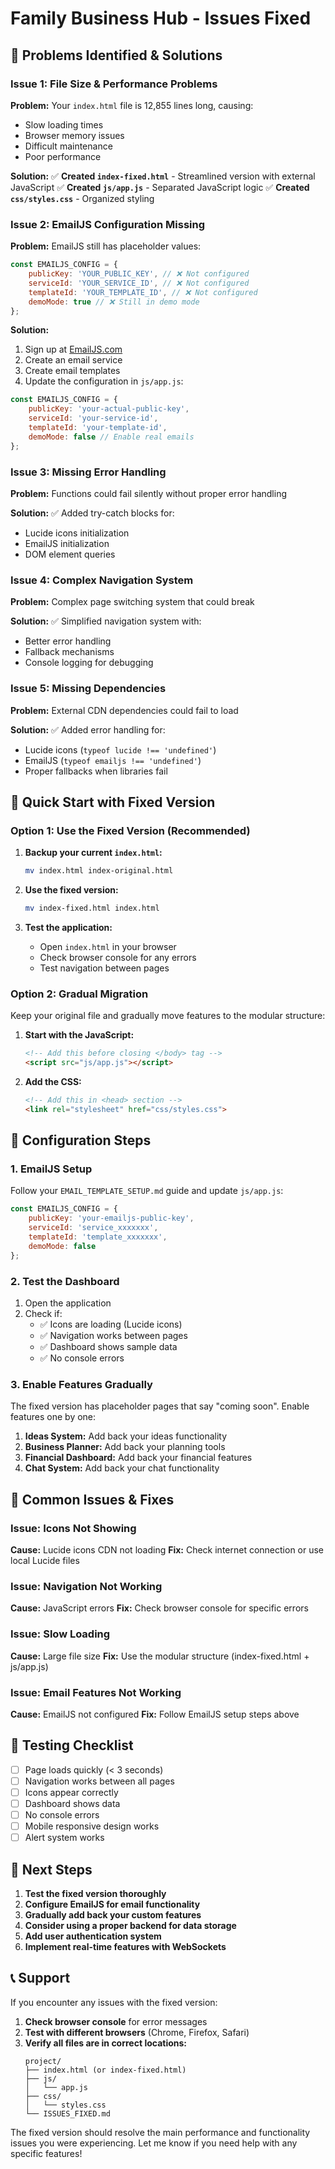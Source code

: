 # Family Business Hub - Issues Fixed

## 🚨 Problems Identified & Solutions

### Issue 1: File Size & Performance Problems
**Problem:** Your `index.html` file is 12,855 lines long, causing:
- Slow loading times
- Browser memory issues  
- Difficult maintenance
- Poor performance

**Solution:** 
✅ **Created `index-fixed.html`** - Streamlined version with external JavaScript
✅ **Created `js/app.js`** - Separated JavaScript logic
✅ **Created `css/styles.css`** - Organized styling

### Issue 2: EmailJS Configuration Missing
**Problem:** EmailJS still has placeholder values:
```javascript
const EMAILJS_CONFIG = {
    publicKey: 'YOUR_PUBLIC_KEY', // ❌ Not configured
    serviceId: 'YOUR_SERVICE_ID', // ❌ Not configured  
    templateId: 'YOUR_TEMPLATE_ID', // ❌ Not configured
    demoMode: true // ❌ Still in demo mode
};
```

**Solution:**
1. Sign up at [EmailJS.com](https://www.emailjs.com/)
2. Create an email service
3. Create email templates
4. Update the configuration in `js/app.js`:

```javascript
const EMAILJS_CONFIG = {
    publicKey: 'your-actual-public-key',
    serviceId: 'your-service-id',  
    templateId: 'your-template-id',
    demoMode: false // Enable real emails
};
```

### Issue 3: Missing Error Handling
**Problem:** Functions could fail silently without proper error handling

**Solution:** 
✅ Added try-catch blocks for:
- Lucide icons initialization
- EmailJS initialization
- DOM element queries

### Issue 4: Complex Navigation System
**Problem:** Complex page switching system that could break

**Solution:**
✅ Simplified navigation system with:
- Better error handling
- Fallback mechanisms
- Console logging for debugging

### Issue 5: Missing Dependencies
**Problem:** External CDN dependencies could fail to load

**Solution:**
✅ Added error handling for:
- Lucide icons (`typeof lucide !== 'undefined'`)
- EmailJS (`typeof emailjs !== 'undefined'`)
- Proper fallbacks when libraries fail

## 🚀 Quick Start with Fixed Version

### Option 1: Use the Fixed Version (Recommended)
1. **Backup your current `index.html`:**
   ```bash
   mv index.html index-original.html
   ```

2. **Use the fixed version:**
   ```bash
   mv index-fixed.html index.html
   ```

3. **Test the application:**
   - Open `index.html` in your browser
   - Check browser console for any errors
   - Test navigation between pages

### Option 2: Gradual Migration
Keep your original file and gradually move features to the modular structure:

1. **Start with the JavaScript:**
   ```html
   <!-- Add this before closing </body> tag -->
   <script src="js/app.js"></script>
   ```

2. **Add the CSS:**
   ```html
   <!-- Add this in <head> section -->
   <link rel="stylesheet" href="css/styles.css">
   ```

## 🔧 Configuration Steps

### 1. EmailJS Setup
Follow your `EMAIL_TEMPLATE_SETUP.md` guide and update `js/app.js`:

```javascript
const EMAILJS_CONFIG = {
    publicKey: 'your-emailjs-public-key',
    serviceId: 'service_xxxxxxx',
    templateId: 'template_xxxxxxx',
    demoMode: false
};
```

### 2. Test the Dashboard
1. Open the application
2. Check if:
   - ✅ Icons are loading (Lucide icons)
   - ✅ Navigation works between pages
   - ✅ Dashboard shows sample data
   - ✅ No console errors

### 3. Enable Features Gradually
The fixed version has placeholder pages that say "coming soon". Enable features one by one:

1. **Ideas System:** Add back your ideas functionality
2. **Business Planner:** Add back your planning tools
3. **Financial Dashboard:** Add back your financial features
4. **Chat System:** Add back your chat functionality

## 🐛 Common Issues & Fixes

### Issue: Icons Not Showing
**Cause:** Lucide icons CDN not loading
**Fix:** Check internet connection or use local Lucide files

### Issue: Navigation Not Working
**Cause:** JavaScript errors
**Fix:** Check browser console for specific errors

### Issue: Slow Loading
**Cause:** Large file size
**Fix:** Use the modular structure (index-fixed.html + js/app.js)

### Issue: Email Features Not Working
**Cause:** EmailJS not configured
**Fix:** Follow EmailJS setup steps above

## 📱 Testing Checklist

- [ ] Page loads quickly (< 3 seconds)
- [ ] Navigation works between all pages
- [ ] Icons appear correctly
- [ ] Dashboard shows data
- [ ] No console errors
- [ ] Mobile responsive design works
- [ ] Alert system works

## 🔄 Next Steps

1. **Test the fixed version thoroughly**
2. **Configure EmailJS for email functionality**
3. **Gradually add back your custom features**
4. **Consider using a proper backend for data storage**
5. **Add user authentication system**
6. **Implement real-time features with WebSockets**

## 📞 Support

If you encounter any issues with the fixed version:

1. **Check browser console** for error messages
2. **Test with different browsers** (Chrome, Firefox, Safari)
3. **Verify all files are in correct locations:**
   ```
   project/
   ├── index.html (or index-fixed.html)
   ├── js/
   │   └── app.js
   ├── css/
   │   └── styles.css
   └── ISSUES_FIXED.md
   ```

The fixed version should resolve the main performance and functionality issues you were experiencing. Let me know if you need help with any specific features!